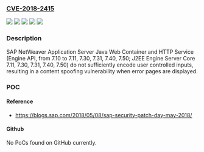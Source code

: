 ### [CVE-2018-2415](https://cve.mitre.org/cgi-bin/cvename.cgi?name=CVE-2018-2415)
![](https://img.shields.io/static/v1?label=Product&message=SAP%20NetWeaver%20Application%20Server%20(Engine%20API)&color=blue)
![](https://img.shields.io/static/v1?label=Product&message=SAP%20NetWeaver%20Application%20Server%20(J2EE%20Engine%20Server%20Core)&color=blue)
![](https://img.shields.io/static/v1?label=Version&message=%3D%207.11%20&color=brighgreen)
![](https://img.shields.io/static/v1?label=Version&message=%3D%20from%207.10%20to%207.11%20&color=brighgreen)
![](https://img.shields.io/static/v1?label=Vulnerability&message=Content%20Spoofing&color=brighgreen)

### Description

SAP NetWeaver Application Server Java Web Container and HTTP Service (Engine API, from 7.10 to 7.11, 7.30, 7.31, 7.40, 7.50; J2EE Engine Server Core 7.11, 7.30, 7.31, 7.40, 7.50) do not sufficiently encode user controlled inputs, resulting in a content spoofing vulnerability when error pages are displayed.

### POC

#### Reference
- https://blogs.sap.com/2018/05/08/sap-security-patch-day-may-2018/

#### Github
No PoCs found on GitHub currently.


